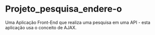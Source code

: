 # Projeto_pesquisa_endere-o
Uma Aplicação Front-End que realiza uma pesquisa em uma API - esta aplicação usa o conceito de AJAX.
